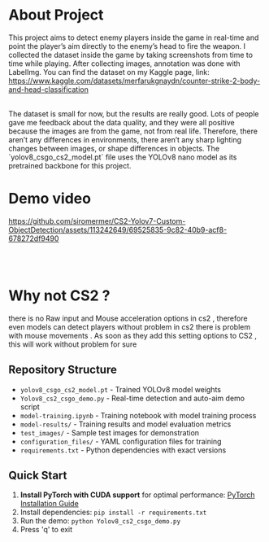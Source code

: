  

# About Project
This project aims to detect enemy players inside the game in real-time and point the player’s aim directly to the enemy’s head to fire the weapon.
I collected the dataset inside the game by taking screenshots from time to time while playing.
After collecting images, annotation was done with LabelImg.
You can find the dataset on my Kaggle page, link: https://www.kaggle.com/datasets/merfarukgnaydn/counter-strike-2-body-and-head-classification

<br>
The dataset is small for now, but the results are really good. Lots of people gave me feedback about the data quality, and they were all positive because the images are from the game, not from real life. Therefore, there aren’t any differences in environments, there aren’t any sharp lighting changes between images, or shape differences in objects.
The `yolov8_csgo_cs2_model.pt` file uses the YOLOv8 nano model as its pretrained backbone for this project.
<br>

# Demo video


 


https://github.com/siromermer/CS2-Yolov7-Custom-ObjectDetection/assets/113242649/69525835-9c82-40b9-acf8-678272df9490


<br> <br>

# Why not CS2 ?
there is no  Raw input and  Mouse acceleration options in cs2 , therefore even models can detect players without problem in cs2 there is problem with mouse movements . As soon as they add this setting options to CS2 , this will work without problem for sure

## Repository Structure
- `yolov8_csgo_cs2_model.pt` - Trained YOLOv8 model weights
- `Yolov8_cs2_csgo_demo.py` - Real-time detection and auto-aim demo script
- `model-training.ipynb` - Training notebook with model training process
- `model-results/` - Training results and model evaluation metrics
- `test_images/` - Sample test images for demonstration
- `configuration_files/` - YAML configuration files for training
- `requirements.txt` - Python dependencies with exact versions

## Quick Start
1. **Install PyTorch with CUDA support** for optimal performance: [PyTorch Installation Guide](https://pytorch.org/get-started/locally/)
2. Install dependencies: `pip install -r requirements.txt`
3. Run the demo: `python Yolov8_cs2_csgo_demo.py`
4. Press 'q' to exit









